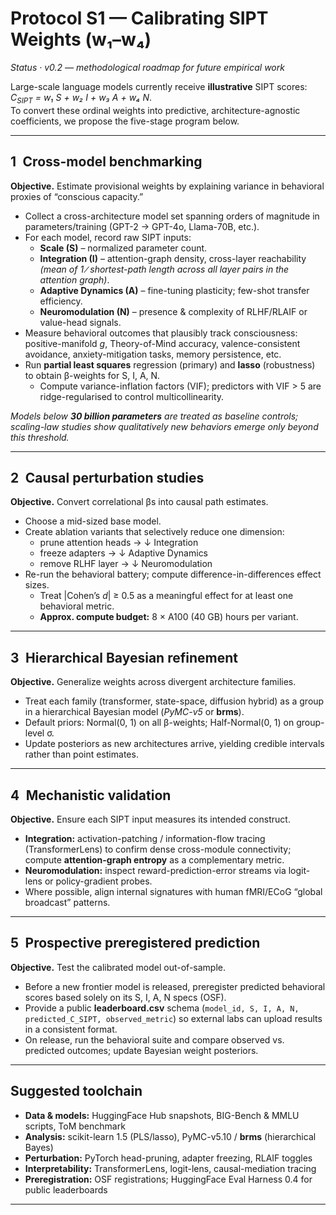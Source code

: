 # Protocol S1 — Calibrating SIPT Weights (w₁–w₄)

*Status · v0.2 — methodological roadmap for future empirical work*

Large-scale language models currently receive **illustrative** SIPT scores:  
*C<sub>SIPT</sub> = w₁ S + w₂ I + w₃ A + w₄ N*.  
To convert these ordinal weights into predictive, architecture-agnostic coefficients, we propose the five-stage program below.

---

## 1 Cross-model benchmarking

**Objective.** Estimate provisional weights by explaining variance in behavioral proxies of “conscious capacity.”

* Collect a cross-architecture model set spanning orders of magnitude in parameters/training (GPT-2 → GPT-4o, Llama-70B, etc.).  
* For each model, record raw SIPT inputs:  
  * **Scale (S)** – normalized parameter count.  
  * **Integration (I)** – attention-graph density, cross-layer reachability *(mean of 1 ∕ shortest-path length across all layer pairs in the attention graph)*.  
  * **Adaptive Dynamics (A)** – fine-tuning plasticity; few-shot transfer efficiency.  
  * **Neuromodulation (N)** – presence & complexity of RLHF/RLAIF or value-head signals.  
* Measure behavioral outcomes that plausibly track consciousness: positive-manifold *g*, Theory-of-Mind accuracy, valence-consistent avoidance, anxiety-mitigation tasks, memory persistence, etc.  
* Run **partial least squares** regression (primary) and **lasso** (robustness) to obtain β-weights for S, I, A, N.  
  * Compute variance-inflation factors (VIF); predictors with VIF > 5 are ridge-regularised to control multicollinearity.

*Models below **30 billion parameters** are treated as baseline controls; scaling-law studies show qualitatively new behaviors emerge only beyond this threshold.*

---

## 2 Causal perturbation studies

**Objective.** Convert correlational βs into causal path estimates.

* Choose a mid-sized base model.  
* Create ablation variants that selectively reduce one dimension:  
  * prune attention heads → ↓ Integration  
  * freeze adapters → ↓ Adaptive Dynamics  
  * remove RLHF layer → ↓ Neuromodulation  
* Re-run the behavioral battery; compute difference-in-differences effect sizes.  
  * Treat |Cohen’s *d*| ≥ 0.5 as a meaningful effect for at least one behavioral metric.  
  * **Approx. compute budget:** 8 × A100 (40 GB) hours per variant.

---

## 3 Hierarchical Bayesian refinement

**Objective.** Generalize weights across divergent architecture families.

* Treat each family (transformer, state-space, diffusion hybrid) as a group in a hierarchical Bayesian model (*PyMC-v5* or **brms**).  
* Default priors: Normal(0, 1) on all β-weights; Half-Normal(0, 1) on group-level σ.  
* Update posteriors as new architectures arrive, yielding credible intervals rather than point estimates.

---

## 4 Mechanistic validation

**Objective.** Ensure each SIPT input measures its intended construct.

* **Integration:** activation-patching / information-flow tracing (TransformerLens) to confirm dense cross-module connectivity; compute **attention-graph entropy** as a complementary metric.  
* **Neuromodulation:** inspect reward-prediction-error streams via logit-lens or policy-gradient probes.  
* Where possible, align internal signatures with human fMRI/ECoG “global broadcast” patterns.

---

## 5 Prospective preregistered prediction

**Objective.** Test the calibrated model out-of-sample.

* Before a new frontier model is released, preregister predicted behavioral scores based solely on its S, I, A, N specs (OSF).  
* Provide a public **leaderboard.csv** schema (`model_id, S, I, A, N, predicted_C_SIPT, observed_metric`) so external labs can upload results in a consistent format.  
* On release, run the behavioral suite and compare observed vs. predicted outcomes; update Bayesian weight posteriors.

---

## Suggested toolchain

* **Data & models:** HuggingFace Hub snapshots, BIG-Bench & MMLU scripts, ToM benchmark  
* **Analysis:** scikit-learn 1.5 (PLS/lasso), PyMC-v5.10 / **brms** (hierarchical Bayes)  
* **Perturbation:** PyTorch head-pruning, adapter freezing, RLAIF toggles  
* **Interpretability:** TransformerLens, logit-lens, causal-mediation tracing  
* **Preregistration:** OSF registrations; HuggingFace Eval Harness 0.4 for public leaderboards

---

